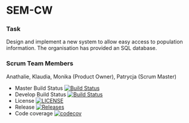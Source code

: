 # SEM-CW

### Task
Design and implement a new system to allow easy access to population information. The organisation has provided an SQL database.

### Scrum Team Members
Anathalie, 
Klaudia, 
Monika (Product Owner), 
Patrycja (Scrum Master)


- Master Build Status [![Build Status](https://travis-ci.com/KlaudiaJaros/SEM-CW.svg?branch=master)](https://travis-ci.com/KlaudiaJaros/SEM-CW)
- Develop Build Status [![Build Status](https://travis-ci.com/KlaudiaJaros/SEM-CW.svg?branch=develop)](https://travis-ci.com/KlaudiaJaros/SEM-CW)  
- License [![LICENSE](https://img.shields.io/github/license/KlaudiaJaros/SEM-CW.svg?style=flat-square)](https://github.com/KlaudiaJaros/SEM-CW/blob/master/LICENSE)
- Release [![Releases](https://img.shields.io/github/release/KlaudiaJaros/SEM-CW/all.svg?style=flat-square)](https://github.com/KlaudiaJaros/SEM-CW/releases)
- Code coverage [![codecov](https://codecov.io/gh/KlaudiaJaros/SEM-CW/branch/master/graph/badge.svg?token=AYX9BK85IP)](https://codecov.io/gh/KlaudiaJaros/SEM-CW)
